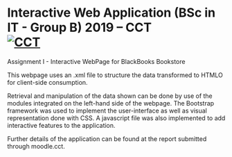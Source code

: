 # Interactive Web Application (BSc in IT - Group B) 2019 – CCT<br/>[![CCT](https://www.cct.ie/wp-content/themes/hdcct/img/atoms/logo.jpg)](http://cct.ie)

Assignment I - Interactive WebPage for BlackBooks Bookstore

This webpage uses an .xml file to structure the data transformed to HTMLO for client-side consumption.

Retrieval and manipulation of the data shown can be done by use of the modules integrated on the left-hand side of the webpage.
The Bootstrap framework was used to implement the user-interface as well as visual representation done with CSS. A javascript file was also implemented to add interactive features to the application.

Further details of the application can be found at the report submitted through moodle.cct.
